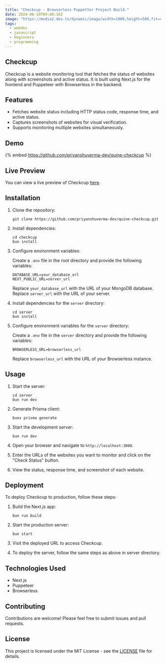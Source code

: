 ```yaml
---
title: "Checkcup - Browserless Puppetter Project Build."
date: 2024-06-10T09:48:16Z
image: "https://media2.dev.to/dynamic/image/width=1000,height=500,fit=cover,gravity=auto,format=auto/https%3A%2F%2Fdev-to-uploads.s3.amazonaws.com%2Fuploads%2Farticles%2F0glifllf6yndg85s16g6.png"
tags:
  - webdev
  - javascript
  - beginners
  - programming
---
```


## Checkcup

Checkcup is a website monitoring tool that fetches the status of websites along with screenshots and active status. It is built using Next.js for the frontend and Puppeteer with Browserless in the backend.

## Features

- Fetches website status including HTTP status code, response time, and active status.
- Captures screenshots of websites for visual verification.
- Supports monitoring multiple websites simultaneously.


## Demo
{% embed https://github.com/priyanshuverma-dev/quine-checkcup %}

## Live Preview

You can view a live preview of Checkcup [here](https://quine-checkcup.vercel.app/).

## Installation

1. Clone the repository:

   ~~~
   git clone https://github.com/priyanshuverma-dev/quine-checkcup.git
   ~~~

2. Install dependencies:

   ~~~
   cd checkcup
   bun install
   ~~~

3. Configure environment variables:

   Create a `.env` file in the root directory and provide the following variables:

   ~~~
   DATABASE_URL=your_database_url
   NEXT_PUBLIC_URL=server_url
   ~~~

   Replace `your_database_url` with the URL of your MongoDB database.
   Replace `server_url` with the URL of your server.

4. Install dependencies for the `server` directory:

   ~~~
   cd server
   bun install
   ~~~

5. Configure environment variables for the `server` directory:

   Create a `.env` file in the `server` directory and provide the following variables:

   ~~~
   BROWSERLESS_URL=browserless_url
   ~~~

   Replace `browserless_url` with the URL of your Browserless instance.

## Usage

1. Start the server:

   ~~~
   cd server
   bun run dev
   ~~~

2. Generate Prisma client:

   ~~~
   bunx prisma generate
   ~~~

3. Start the development server:

   ~~~
   bun run dev
   ~~~

4. Open your browser and navigate to `http://localhost:3000`.

5. Enter the URLs of the websites you want to monitor and click on the "Check Status" button.

6. View the status, response time, and screenshot of each website.

## Deployment

To deploy Checkcup to production, follow these steps:

1. Build the Next.js app:

   ~~~
   bun run build
   ~~~

2. Start the production server:

   ~~~
   bun start
   ~~~

3. Visit the deployed URL to access Checkcup.

4. To deploy the server, follow the same steps as above in server directory.

## Technologies Used

- Next.js
- Puppeteer
- Browserless

## Contributing

Contributions are welcome! Please feel free to submit issues and pull requests.

## License

This project is licensed under the MIT License - see the [LICENSE](LICENSE) file for details.

 